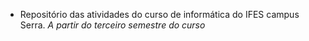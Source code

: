 - Repositório das atividades do curso de informática do IFES campus Serra.
    *A partir do terceiro semestre do curso*
